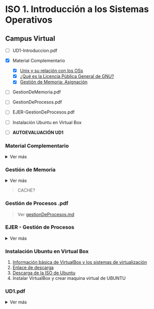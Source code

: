 # ISO 1. Introducción a los Sistemas Operativos

## Campus Virtual

- [ ] UD1-Introduccion.pdf
- [x] Material Complementario
  - [x] [Unix y su relación con los OSs](https://blogthinkbig.com/unix-el-padre-de-los-sistemas-operativos-actuales)
  - [x] [¿Qué es la Licencia Pública General de GNU?](https://youtu.be/7x7LGrVvYZ4)
  - [x] [Gestión de Memoria: Asignación](https://youtu.be/hMhPTWUJX_M)
- [ ] GestionDeMemoria.pdf
- [ ] GestionDeProcesos.pdf
- [ ] EJER-GestionDeProcesos.pdf
- [ ] Instalación Ubuntu en Virtual Box
- [ ] **AUTOEVALUACIÓN UD1**


### Material Complementario

<details>
<summary>Ver más</summary>


1. Unix y su relación con los SOs
   - Objetivos: SO multitarea y multiusuario, rápido y seguro.
   - BSD como respuesta más maleable, antecesor de MacOS
   - Microsoft: MS-DOS
   - UNIX > Linux > Android
2. GNU's GPL
   - Copyleft: allow to redistribute under the same terms
   - Standpoint of community rather than company
3. Gestión de memoria: asignación

#### Gestión de memoria: asignación

##### Sistemas monoprogramados
- No son **multitarea**
- Sistema Operativo - Proceso en ejecución == ocupan TODA la memoria

##### Particiones estáticas de tamaño fijo
- Dividen `D` la memoria para la asignación de procesos `P` (mismo tamaño bloques)
- ejemplo: P1 ocupa D1 entera, P2 y P3 ocupan D2 y D3 pero sobra espacio; P4 no cabría y no se llegaría a ejecutar!
- problema: **fragmentación interna**^[como en C no?]: memoria *inutilizada*

##### Particiones estáticas de tamaño variable
- `D` varios tamaños pero mismo problema de **fragmentación interna** y de bloques quizá demasiado pequeños
- ~~Adaptar las `D` al tamaño de los `P`~~

##### Particiones Dinámicas
- `P` se autoasigna memoria (espacio `E`, no `D`)
- al desaparecer el `P`, el `E` puede quedar inutilizado (frag.int.)
- SOLUCIÓN: **dividir procesos para aprovechar tales huecos**

##### Necesidad de Instrucciones Secuenciales

<!-- a:HEX to DEC, bit to MiB = 260.11 -->

- ejemplo memoria + instrucciones:
  - (`P2` con varias instrucciones se divide antes y después de `P1`)
  - PROBLEMA: programa dividido en memoria ergo **registro** secuencial lee algo que no debe 

| Dirección  | Instrucción (ASM)             |
| ---        | ---                           |
| 0x0F810000 | 2.1 `add  $t5, $t1, $t2`      | 
| 0x0F810004 | 2.2 `sw   $t5, theArray($t0)` |
| 0x0F810008 | 1.1 `add  foo`                |
| 0x0F81000C | 1.2 `sw   bar`                |
| 0x0F810010 | 2.3 `addi $t0, $t0, 4`        |
| 0x0F810014 | 2.4 `blt  $t0, 160, loop`     |
| 0x0F810018 |
| 0x0F81001C |

> **arquitectura**: cargar programa en memoria, al ejecutarlo el *registro contador de programas de la CPU* lee la primera posición(dirección asignada) y continúa secuencialmente

##### Paginación
- ejemplo
  - páginas 1,2,3 con líneas 1-20 --> da igual que estén ordenadas en tanto que conocemos su número y el desplazamiento (línea)
- tabla de páginas: numeradas y con desplazamiento (las páginas son grandes, hay que saber encontrar x dentro cada una)
- en memoria física, se pueden guardar tales páginas en **marcos de páginas**

Memoria Virtual (**páginas**) VS Memoria Física (**marcos**)
- marco abarca varias direcciones!! <!--roughly 64K ?-->
- Dirección memoria virtual `0x010FA00C` con dos partes:
  1. `010` -> **página** que lleva —mediante MMU^[Memory Management Unit]— al **marco** de la memoria física!
  2. `FA00C` --> **desplazamiento** (*offset*)
- El MMU determina que 010 se corresponde con 100 pongamos, así que la correspondencia física podría ser 0x100FA00C para la movida virtual 0x010FA00C.
- RESUMEN: sistema permite 'desorganización'

<img src="img/ISO/ud1-paginacion.png" alt="paginacion" width="500"/>

PROBLEMA
- dos [2] accesos a memoria
  1. Consulta *Tabla de páginas*
  2. Consulta de la dirección real, física
- SOLUCIÓN: **TLB**
  - Translation Lookaside Buffer
  - Buffer de traducción de direcciones; pequeña memoria más cerca del procesador que puede evitar consultar la Tabla de páginas si está synced (VELOCIDAD)
    - MAPA: `0x` -> TLB -> `0x` || `0x` -> TLB -> Tabla de páginas -> `0x` 

##### Memoria Virtual

- se verifica si un programa ya está en memoria o si hay que llevarlo desde el drive
- ventajas:
  - programa no necesita estar cargado en memoria todo el tiempo
  - número de direcciones mayor (porque virtual > físico)

<img src="/img/ISO/ud1-memoriaVirtual.png" alt="memoriaVirtual" width="500"/>

> ojo disco SWAP

##### Segmentación

- alternativa a la paginación aunque se usan a la vez (*segmentos paginados*)!
- segmentos de tamaño variable
- misma división (eg. 0x010FA00C en Memoria Virtual)
  1. segmento `010` va a la tabla de segmentos
  2. tabla de segmentos: nº (010) + Base + Límite
     1. base de la memoria física 
     2. límite que va con el offset (`FA00C`) a la MMU y...
  3. Si MMU detecta que el **desplazamiento** > **límite**: SEGMENTATION FAULT!
  4. Si todo ok, lleva a la memoria física real!


</details>


### Gestión de Memoria

<details>
<summary>Ver más</summary>

Problemas
- Reubicación // asignación de memoria distinta para cada ejecución del mismo programa
- Protección // evitar accesos indebidos accidentales o intencionados 
- Compartición // permitir a dos procesos acceder al mismo bloque de memoria

Organización
- Lógica
- Física
  - principal: rápida, volátil, escasa
  - secundaria: lenta, persistente, abundante

#### Técnicas de gestión de la memoria 01: Paginación
- Memoria física dividida en **tramas** o *frames*
- *Programas* o espacio lógico en partes idénticas llamadas **páginas** <!--PROCESOS RIGHT?!-->
- Permite asociar 'páginas' a 'frames' distintos...
- sin necesidad de asignar las 'páginas' de un **proceso** a 'frames' contiguos
- Mediante **tabla de paginación** del SO que controla tal ASIGNACIÓN

EJEMPLO
- Cuatro procesos con respectivo número de páginas, cargados en **marcos**:

| Procesos | Nº Páginas | Marcos asignados | Dirección física |
| ---      | ---        | ---              | ---              |
| a        | 3          | 0,*1*,2            | 1k:0000,1000,2000
| b        | 2          | 3,4              | ~~c'est fini~~
| c        | 2          | 5,6              | 1k:5000,6000
| fin programa B |
| d        | 3          | **3,4,7**        | 1k:3000,4000,7000

<!--
> Dirección física **NO SE ENTIENDE** 
>
> "¿A qué área de memoria real corresponde esta página [2]?" ¡Marco *1*!
-->

#### Técnicas de gestión de la memoria 02: Segmentación
- Proceso `P` divido en segmentos `S`
- Tamaño `S` indefinido, puede variar hasta un límite máximo <!--Y ESO?-->
- `P` cargado en memoria situando cada `S` en 'particiones dinámicas' <!--MARCOS RIGHT?!-->
  - (el SO buscará huecos libres en memoria)
- SO crea para cada `P` una Tabla `T` con todos los `S` indicando dirección física `D` y tamaño
- PRO: se reduce la *fragmentación interna*
- CON: puede presentar fragmentación externa

> ¿Relación con **páginas**?


#### Memoria Virtual
- alojar en RAM solo determinadas páginas y/o^[¿?] segmentos, no todo el proceso
- el resto, en disco // zona de intercambio!

#### Swapping Zone
- 'recámara' en el disco donde el Gestor de Memoria del SO ha dispuesto aquellos procesos `P` que no "caben" en la RAM
- `P` puede estar bloqueado, suspendido, o en simple espera por operación I/O



</details>

> CACHE?

### Gestión de Procesos .pdf

> Ver [gestionDeProcesos.md](/ISO/UD1/gestionDeProcesos.md)


### EJER - Gestión de Procesos

<details>
<summary>Ver más</summary>

</details>




### Instalación Ubuntu en Virtual Box
1. [Información básica de VirtualBox y los sistemas de virtualización](https://www.geeknetic.es/VirtualBox/que-es-y-para-que-sirve)
2. [Enlace de descarga](https://www.virtualbox.org/wiki/Downloads)
3. [Descarga de la ISO de Ubuntu](https://ubuntu.com/download/desktop)
4. Instalar VirtualBox y crear maquina virtual de UBUNTU


### UD1.pdf

<details>
<summary>Ver más</summary>

</details>
